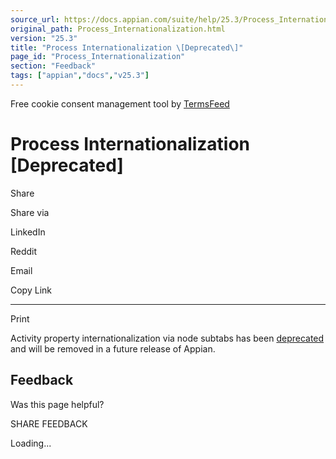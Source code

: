 ```yaml
---
source_url: https://docs.appian.com/suite/help/25.3/Process_Internationalization.html
original_path: Process_Internationalization.html
version: "25.3"
title: "Process Internationalization \[Deprecated\]"
page_id: "Process_Internationalization"
section: "Feedback"
tags: ["appian","docs","v25.3"]
---
```



Free cookie consent management tool by [TermsFeed](https://www.termsfeed.com/)

# Process Internationalization \[Deprecated\]

Share

Share via

LinkedIn

Reddit

Email

Copy Link

* * *

Print

Activity property internationalization via node subtabs has been [deprecated](Deprecated_Features.html) and will be removed in a future release of Appian.

## Feedback

Was this page helpful?

SHARE FEEDBACK

Loading...